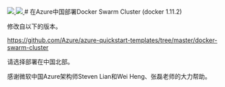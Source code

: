 <a href="https://portal.azure.cn/#create/Microsoft.Template/uri/https%3A%2F%2Fraw.githubusercontent.com%2Fahpeng%2FDockerSwarm%2Fmaster%2Fazuredeploy.json" target="_blank">
    <img src="http://azuredeploy.net/deploybutton.png"/>
</a>
<a href="http://armviz.io/#/?load=https%3A%2F%2Fraw.githubusercontent.com%2Fahpeng%2FDockerSwarm%2Fmaster%2Fazuredeploy.json" target="_blank">
    <img src="http://armviz.io/visualizebutton.png"/>
</a>
# 在Azure中国部署Docker Swarm Cluster (docker 1.11.2)

修改自以下的版本。

https://github.com/Azure/azure-quickstart-templates/tree/master/docker-swarm-cluster

请选择部署在中国北部。

感谢微软中国Azure架构师Steven Lian和Wei Heng、张磊老师的大力帮助。


